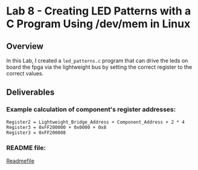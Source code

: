 ##
# Lab 8 - Creating LED Patterns with a C Program Using /dev/mem in Linux
## Overview
In this Lab, I created a `led_patterns.c` program that can drive the leds on board the fpga via the lightweight bus by setting the correct register to the correct values.
## Deliverables
### Example calculation of component's register addresses:
`Register2 = Lightweight_Bridge_Address + Component_Address + 2 * 4`  
`Register3 = 0xFF200000 + 0x0000 + 0x8`  
`Register3 = 0xFF200008`  

### README file:
[Readmefile](../sw/led-patterns/README.md)
##